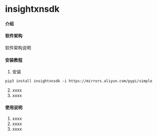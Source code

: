 # insightxnsdk

#### 介绍


#### 软件架构
软件架构说明


#### 安装教程

1.  安装
```shell script
pip3 install insightxnsdk -i https://mirrors.aliyun.com/pypi/simple
```

2.  xxxx
3.  xxxx

#### 使用说明

1.  xxxx
2.  xxxx
3.  xxxx

